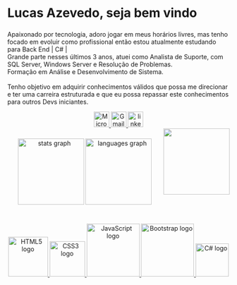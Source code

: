 <h1 align="left">Lucas Azevedo, seja bem vindo</h1>

###

<p align="left">Apaixonado por tecnologia, adoro jogar em meus horários livres, mas tenho focado em evoluir como profissional então estou atualmente estudando para Back End  | C# |
  <br>Grande parte nesses últimos 3 anos, atuei como Analista de Suporte, com SQL Server, Windows Server e Resolução de Problemas.
  <br>Formação em Análise e Desenvolvimento de Sistema.<br>
  <br>Tenho objetivo em adquirir conhecimentos válidos que possa me direcionar e ter uma carreira estruturada e que eu possa repassar este conhecimentos para outros Devs iniciantes.</p>

<div align="center">
  <a href="mailto:lukas537@hotmail.com" target="_blank" rel="noopener noreferrer">
        <img src="https://img.shields.io/static/v1?message=Outlook&logo=microsoft-outlook&label=&color=0078D4&logoColor=white&labelColor=&style=plastic" height="35" alt="Microsoft Outlook logo">
	          </a>
	  <a href="https://mail.google.com" target="_blank" rel="noopener noreferrer">
            <img src="https://img.shields.io/static/v1?message=Gmail&logo=gmail&label=&color=D14836&logoColor=white&labelColor=&style=plastic" height="35" alt="Gmail logo">
  	            </a>
  	  <a href="https://www.linkedin.com/in/lucasazevedo23/" target="_blank">
                <img src="https://img.shields.io/static/v1?message=LinkedIn&logo=linkedin&label=&color=0077B5&logoColor=white&labelColor=&style=plastic" height="35" alt="linkedin logo"  />
 	                  </a>
</div>



<img align="right" height="150" low="100" src="https://i.pinimg.com/originals/72/4b/77/724b77434958918e034210e8f95ad19d.gif"/>

###

<div align="center">
  <img src="https://github-readme-stats.vercel.app/api?username=luczevz&hide_title=false&hide_rank=false&show_icons=true&include_all_commits=true&count_private=true&disable_animations=false&theme=react&locale=pt-br&hide_border=true" height="150" alt="stats graph"  />
  <img src="https://github-readme-stats.vercel.app/api/top-langs?username=luczevz&locale=en&hide_title=false&layout=compact&card_width=320&langs_count=5&theme=react&hide_border=true" height="150" alt="languages graph"  />
</div>

###

<br clear="both">

<div align="center">
  
<!-- ICONE HTML -->
  <a href="https://www.w3.org/html/" target="_blank" rel="noopener noreferrer">
    <img src="https://img.shields.io/badge/HTML5-E34F26?style=plastic&logo=html5&logoColor=white" width="90" alt="HTML5 logo">
  </a>

<!-- ICONE CSS -->
  <a href="https://developer.mozilla.org/en-US/docs/Web/CSS" target="_blank" rel="noopener noreferrer">
    <img src="https://img.shields.io/badge/CSS3-1572B6?style=plastic&logo=css3&logoColor=white" width="80" alt="CSS3 logo">
  </a>

<!-- ICONE JavaScript -->
  <a href="https://developer.mozilla.org/en-US/docs/Web/JavaScript" target="_blank" rel="noopener noreferrer">
    <img src="https://img.shields.io/badge/JavaScript-323330?style=plastic&logo=javascript&logoColor=F7DF1E" width="120" alt="JavaScript logo">
  </a>

<!-- ICONE BOOTSTRAP -->
  <a href="https://getbootstrap.com/" target="_blank" rel="noopener noreferrer">
    <img src="https://img.shields.io/badge/Bootstrap-563D7C?style=plastic&logo=bootstrap&logoColor=white" width="120" alt="Bootstrap logo">
  </a>

<!-- ICONE CSHARP-->
  <a href="https://learn.microsoft.com/en-us/dotnet/csharp/" target="_blank" rel="noopener noreferrer">
    <img src="https://img.shields.io/badge/Csharp-6DB33F?style=plastic&logo=csharp&logoColor=white" width="75" alt="C# logo">
  </a>

  
</div>


###

